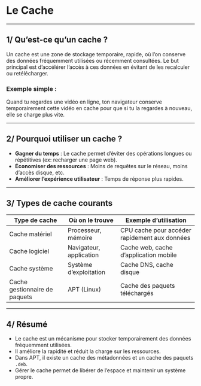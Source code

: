 # Le Cache
---

## 1/ Qu’est-ce qu’un cache ?

Un cache est une zone de stockage temporaire, rapide, où l’on conserve des données fréquemment 
utilisées ou récemment consultées. Le but principal est d’accélérer l’accès à ces données en 
évitant de les recalculer ou retélécharger.

### Exemple simple :
Quand tu regardes une vidéo en ligne, ton navigateur conserve temporairement cette vidéo en cache pour que si tu la regardes à nouveau, elle se charge plus vite.

---

## 2/ Pourquoi utiliser un cache ?

- **Gagner du temps** : Le cache permet d’éviter des opérations longues ou répétitives (ex: recharger une page web).  
- **Économiser des ressources** : Moins de requêtes sur le réseau, moins d’accès disque, etc.  
- **Améliorer l’expérience utilisateur** : Temps de réponse plus rapides.  

---

## 3/ Types de cache courants

| Type de cache               | Où on le trouve             | Exemple d’utilisation                     |
|----------------------------|----------------------------|-------------------------------------------|
| Cache matériel             | Processeur, mémoire        | CPU cache pour accéder rapidement aux données |
| Cache logiciel             | Navigateur, application    | Cache web, cache d’application mobile      |
| Cache système              | Système d’exploitation     | Cache DNS, cache disque                    |
| Cache gestionnaire de paquets | APT (Linux)             | Cache des paquets téléchargés              |

---

## 4/ Résumé

- Le cache est un mécanisme pour stocker temporairement des données fréquemment utilisées.  
- Il améliore la rapidité et réduit la charge sur les ressources.  
- Dans APT, il existe un cache des métadonnées et un cache des paquets `.deb`.  
- Gérer le cache permet de libérer de l’espace et maintenir un système propre.
